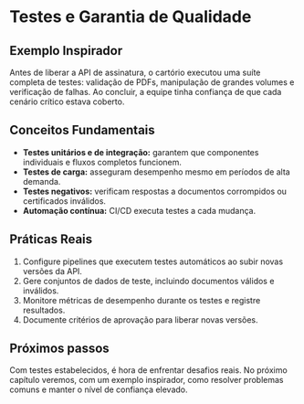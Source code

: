 # Testes e Garantia de Qualidade

## Exemplo Inspirador

Antes de liberar a API de assinatura, o cartório executou uma suíte completa de testes: validação de PDFs, manipulação de grandes volumes e verificação de falhas. Ao concluir, a equipe tinha confiança de que cada cenário crítico estava coberto.

## Conceitos Fundamentais

- **Testes unitários e de integração:** garantem que componentes individuais e fluxos completos funcionem.
- **Testes de carga:** asseguram desempenho mesmo em períodos de alta demanda.
- **Testes negativos:** verificam respostas a documentos corrompidos ou certificados inválidos.
- **Automação contínua:** CI/CD executa testes a cada mudança.

## Práticas Reais

1. Configure pipelines que executem testes automáticos ao subir novas versões da API.
2. Gere conjuntos de dados de teste, incluindo documentos válidos e inválidos.
3. Monitore métricas de desempenho durante os testes e registre resultados.
4. Documente critérios de aprovação para liberar novas versões.

## Próximos passos

Com testes estabelecidos, é hora de enfrentar desafios reais. No próximo capítulo veremos, com um exemplo inspirador, como resolver problemas comuns e manter o nível de confiança elevado.
